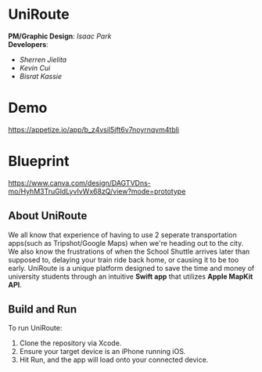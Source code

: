 # UniRoute
**PM/Graphic Design**: *Isaac Park*  
**Developers**:  
  - *Sherren Jielita*  
  - *Kevin Cui*  
  - *Bisrat Kassie*

# Demo
https://appetize.io/app/b_z4vsil5jft6v7noyrnqvm4tbli

# Blueprint
https://www.canva.com/design/DAGTVDns-mo/HyhM3TruGldLyvIvWx68zQ/view?mode=prototype

  
## About UniRoute 
We all know that experience of having to use 2 seperate transportation apps(such as Tripshot/Google Maps) when we're heading out to the city. We also know the frustrations of when the School Shuttle arrives later than supposed to, delaying your train ride back home, or causing it to be too early. UniRoute is a unique platform designed to save the time and money of university students through an intuitive **Swift app** that utilizes **Apple MapKit API**.

## Build and Run
To run UniRoute:

1. Clone the repository via Xcode.
2. Ensure your target device is an iPhone running iOS.
3. Hit Run, and the app will load onto your connected device.

